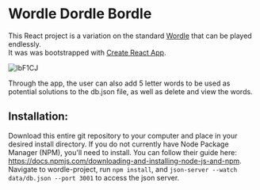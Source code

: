 # 

# Wordle Dordle Bordle 

This React project is a variation on the standard [Wordle](https://www.nytimes.com/games/wordle/index.html) that can be played endlessly.
<br>
It was was bootstrapped with [Create React App](https://github.com/facebook/create-react-app).

![lbF1CJ](https://i.makeagif.com/media/10-21-2022/lbF1CJ.gif)

Through the app, the user can also add 5 letter words to be used as potential solutions to the db.json file, as well as delete and view the words. 

## Installation:
Download this entire git repository to your computer and place in your desired install directory. If you do not currently have Node Package Manager (NPM), you'll need to install. You can follow their guide here: https://docs.npmjs.com/downloading-and-installing-node-js-and-npm. Navigate to wordle-project, run ```npm install```, and ```json-server --watch data/db.json --port 3001``` to access the json server. 





